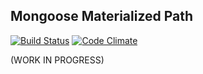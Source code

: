 ## Mongoose Materialized Path
[![Build Status](https://travis-ci.org/vikpe/mongoose-materialized-path.svg?branch=master)](https://travis-ci.org/vikpe/mongoose-materialized-path) [![Code Climate](https://codeclimate.com/github/vikpe/mongoose-materialized-path/badges/gpa.svg)](https://codeclimate.com/github/vikpe/mongoose-materialized-path)

(WORK IN PROGRESS)
